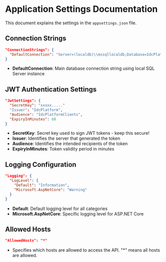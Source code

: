 # Application Settings Documentation

This document explains the settings in the `appsettings.json` file.

## Connection Strings

```json
"ConnectionStrings": {
  "DefaultConnection": "Server=(localdb)\\mssqllocaldb;Database=IdcPlatformDb;Trusted_Connection=True;MultipleActiveResultSets=true"
}
```

- **DefaultConnection**: Main database connection string using local SQL Server instance

## JWT Authentication Settings

```json
"JwtSettings": {
  "SecretKey": "xxxxx....."
  "Issuer": "IdcPlatform",
  "Audience": "IdcPlatformClients",
  "ExpiryInMinutes": 60
}
```

- **SecretKey**: Secret key used to sign JWT tokens - keep this secure!
- **Issuer**: Identifies the server that generated the token
- **Audience**: Identifies the intended recipients of the token
- **ExpiryInMinutes**: Token validity period in minutes

## Logging Configuration

```json
"Logging": {
  "LogLevel": {
    "Default": "Information",
    "Microsoft.AspNetCore": "Warning"
  }
}
```

- **Default**: Default logging level for all categories
- **Microsoft.AspNetCore**: Specific logging level for ASP.NET Core

## Allowed Hosts

```json
"AllowedHosts": "*"
```

- Specifies which hosts are allowed to access the API. "*" means all hosts are allowed.
